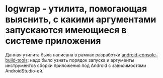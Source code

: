 # logwrap - утилита, помогающая выяснить, с какими аргументами запускаются имеющиеся в системе приложения

Данная утилита была написана в рамках разработки [android-console-build-tools](https://github.com/1024sparrow/android-console-build-tools): надо было узнать порядок запуска и аргументы инструментов сборки приложения под Android с зависимостями AndroidStudio-ей.
